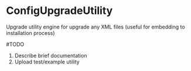 # ConfigUpgradeUtility
Upgrade utility engine for upgrade any XML files (useful for embedding to installation process)

#TODO
1) Describe brief documentation
2) Upload test/example utility
